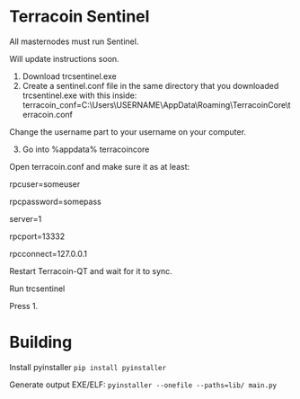 # Terracoin Sentinel

All masternodes must run Sentinel.

Will update instructions soon.

1. Download trcsentinel.exe
2. Create a sentinel.conf file in the same directory that you downloaded trcsentinel.exe with this inside:
terracoin_conf=C:\Users\USERNAME\AppData\Roaming\TerracoinCore\terracoin.conf

Change the username part to your username on your computer.

3. Go into %appdata% terracoincore

Open terracoin.conf and make sure it as at least:

rpcuser=someuser

rpcpassword=somepass

server=1

rpcport=13332

rpcconnect=127.0.0.1


Restart Terracoin-QT and wait for it to sync.

Run trcsentinel

Press 1.


# Building

Install pyinstaller `pip install pyinstaller`

Generate output EXE/ELF: `pyinstaller --onefile --paths=lib/ main.py`
